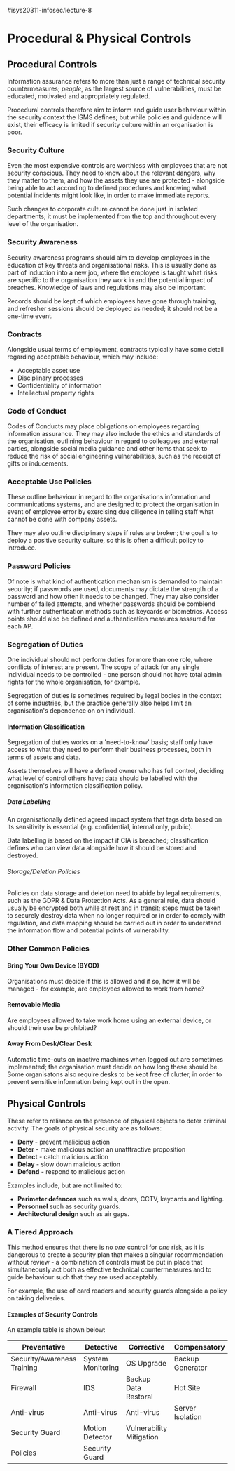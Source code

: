 #isys20311-infosec/lecture-8
# Procedural & Physical Controls

## Procedural Controls

Information assurance refers to more than just a range of technical security countermeasures; *people*, as the largest source of vulnerabilities, must be educated, motivated and appropriately regulated.

Procedural controls therefore aim to inform and guide user behaviour within the security context the ISMS defines; but while policies and guidance will exist, their efficacy is limited if security culture within an organisation is poor.

### Security Culture

Even the most expensive controls are worthless with employees that are not security conscious. They need to know about the relevant dangers, why they matter to them, and how the assets they use are protected - alongside being able to act according to defined procedures and knowing what potential incidents might look like, in order to make immediate reports.

Such changes to corporate culture cannot be done just in isolated departments; it must be implemented from the top and throughout every level of the organisation.

### Security Awareness

Security awareness programs should aim to develop employees in the education of key threats and organisational risks. This is usually done as part of induction into a new job, where the employee is taught what risks are specific to the organisation they work in and the potential impact of breaches. Knowledge of laws and regulations may also be important.

Records should be kept of which employees have gone through training, and refresher sessions should be deployed as needed; it should not be a one-time event.

### Contracts

Alongside usual terms of employment, contracts typically have some detail regarding acceptable behaviour, which may include:

- Acceptable asset use
- Disciplinary processes
- Confidentiality of information
- Intellectual property rights

### Code of Conduct

Codes of Conducts may place obligations on employees regarding information assurance. They may also include the ethics and standards of the organisation, outlining behaviour in regard to colleagues and external parties, alongside social media guidance and other items that seek to reduce the risk of social engineering vulnerabilities, such as the receipt of gifts or inducements.

### Acceptable Use Policies

These outline behaviour in regard to the organisations information and communications systems, and are designed to protect the organisation in event of employee error by exercising due diligence in telling staff what cannot be done with company assets.

They may also outline disciplinary steps if rules are broken; the goal is to deploy a positive security culture, so this is often a difficult policy to introduce.

### Password Policies

Of note is what kind of authentication mechanism is demanded to maintain security; if passwords are used, documents may dictate the strength of a password and how often it needs to be changed. They may also consider number of failed attempts, and whether passwords should be combiend with further authentication methods such as keycards or biometrics. Access points should also be defined and authentication measures asssured for each AP.

### Segregation of Duties

One individual should not perform duties for more than one role, where conflicts of interest are present. The scope of attack for any single individual needs to be controlled - one person should not have total admin rights for the whole organisation, for example.

Segregation of duties is sometimes required by legal bodies in the context of some industries, but the practice generally also helps limit an organisation's dependence on on individual.

#### Information Classification

Segregation of duties works on a 'need-to-know' basis; staff only have access to what they need to perform their business processes, both in terms of assets and data.

Assets themselves will have a defined owner who has full control, deciding what level of control others have; data should be labelled  with the organisation's information classification policy.

##### Data Labelling

An organisationally defined agreed impact system that tags data based on its sensitivity is essential (e.g. confidential, internal only, public).

Data labelling is based on the impact if CIA is breached; classification defines who can view data alongside how it should be stored and destroyed.

###### Storage/Deletion Policies

Policies on data storage and deletion need to abide by legal requirements, such as the GDPR & Data Protection Acts. As a general rule, data should usually be encrypted both while at rest and in transit; steps must be taken to securely destroy data when no longer required or in order to comply with regulation, and data mapping should be carried out in order to understand the information flow and potential points of vulnerability.

### Other Common Policies

#### Bring Your Own Device (BYOD)

Organisations must decide if this is allowed and if so, how it will be managed - for example, are employees allowed to work from home?

#### Removable Media

Are employees allowed to take work home using an external device, or should their use be prohibited?

#### Away From Desk/Clear Desk

Automatic time-outs on inactive machines when logged out are sometimes implemented; the organisation must decide on how long these should be. Some organisatons also require desks to be kept free of clutter, in order to prevent sensitive information being kept out in the open.

## Physical Controls

These refer to reliance on the presence of physical objects to deter criminal activity. The goals of physical security are as follows:

- **Deny** - prevent malicious action
- **Deter** - make malicious action an unatttractive proposition
- **Detect** - catch malicious action
- **Delay** - slow down malicious action
- **Defend** - respond to malicious action

Examples include, but are not limited to:

- **Perimeter defences** such as walls, doors, CCTV, keycards and lighting.
- **Personnel** such as security guards.
- **Architectural design** such as air gaps.

### A Tiered Approach

This method ensures that there is no *one* control for *one* risk, as it is dangerous to create a security plan that makes a singular recommendation without review - a combination of controls must be put in place that simultaneously act both as effective technical countermeasures and to guide behaviour such that they are used acceptably.

For example, the use of card readers and security guards alongside a policy on taking deliveries.

#### Examples of Security Controls

An example table is shown below:

| Preventative | Detective | Corrective | Compensatory |
| ------------ | --------- | ---------- | ------------ |
| Security/Awareness Training | System Monitoring | OS Upgrade | Backup Generator |
| Firewall | IDS | Backup Data Restoral | Hot Site |
| Anti-virus | Anti-virus | Anti-virus | Server Isolation |
| Security Guard | Motion Detector | Vulnerability Mitigation | |
| Policies | Security Guard |  |  |